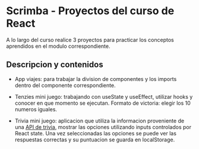 # Scrimba - Proyectos del curso de React

A lo largo del curso realice 3 proyectos para practicar los conceptos aprendidos en el modulo correspondiente.


## Descripcion y contenidos

 - App viajes: para trabajar la division de componentes y los imports dentro del componente correspondiente.

 - Tenzies mini juego: trabajando con useState y useEffect, utilizar hooks y conocer en que momento se ejecutan. Formato de victoria: elegir los 10 numeros iguales.

 - Trivia mini juego: aplicacion que utiliza la informacion proveniente de una [API de trivia](https://opentdb.com), mostrar las opciones utilizando inputs controlados por React state. Una vez seleccionadas las opciones se puede ver las respuestas correctas y su puntuacion se guarda en localStorage.
